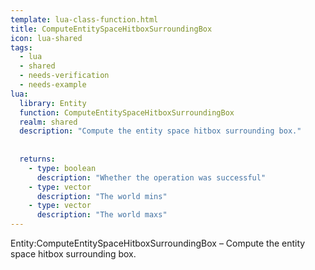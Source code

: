 ```yaml
---
template: lua-class-function.html
title: ComputeEntitySpaceHitboxSurroundingBox
icon: lua-shared
tags:
  - lua
  - shared
  - needs-verification
  - needs-example
lua:
  library: Entity
  function: ComputeEntitySpaceHitboxSurroundingBox
  realm: shared
  description: "Compute the entity space hitbox surrounding box."
  
  
  returns:
    - type: boolean
      description: "Whether the operation was successful"
    - type: vector
      description: "The world mins"
    - type: vector
      description: "The world maxs"
---
```


<div class="lua__search__keywords">
Entity:ComputeEntitySpaceHitboxSurroundingBox &#x2013; Compute the entity space hitbox surrounding box.
</div>
